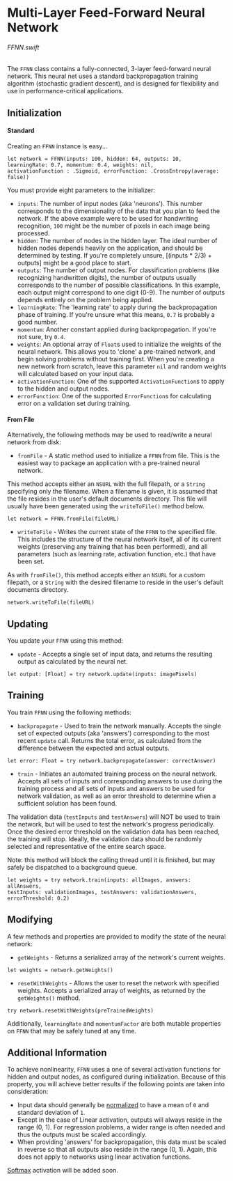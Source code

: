 
# Multi-Layer Feed-Forward Neural Network
###### FFNN.swift
The `FFNN` class contains a fully-connected, 3-layer feed-forward neural network.  This neural net uses a standard backpropagation training algorithm (stochastic gradient descent), and is designed for flexibility and use in performance-critical applications.

## Initialization

#### Standard
Creating an `FFNN` instance is easy...

```
let network = FFNN(inputs: 100, hidden: 64, outputs: 10,
learningRate: 0.7, momentum: 0.4, weights: nil,
activationFunction : .Sigmoid, errorFunction: .CrossEntropy(average: false))
```
You must provide eight parameters to the initializer:
- `inputs`: The number of input nodes (aka 'neurons'). This number corresponds to the dimensionality of the data that you plan to feed the network. If the above example were to be used for handwriting recognition, `100` might be the number of pixels in each image being processed.
- `hidden`: The number of nodes in the hidden layer. The ideal number of hidden nodes depends heavily on the application, and should be determined by testing. If you're completely unsure, [(inputs * 2/3) + outputs] might be a good place to start.
- `outputs`: The number of output nodes. For classification problems (like recognizing handwritten digits), the number of outputs usually corresponds to the number of possible classifications. In this example, each output might correspond to one digit (0-9). The number of outputs depends entirely on the problem being applied.
- `learningRate`: The 'learning rate' to apply during the backpropagation phase of training. If you're unsure what this means, `0.7` is probably a good number.
- `momentum`: Another constant applied during backpropagation. If you're not sure, try `0.4`.
- `weights`: An optional array of `Float`s used to initialize the weights of the neural network. This allows you to 'clone' a pre-trained network, and begin solving problems without training first. When you're creating a new network from scratch, leave this parameter `nil` and random weights will calculated based on your input data.
- `activationFunction`: One of the supported `ActivationFunction`s to apply to the hidden and output nodes.
- `errorFunction`: One of the supported `ErrorFunction`s for calculating error on a validation set during training.


#### From File
Alternatively, the following methods may be used to read/write a neural network from disk:

- `fromFile` - A static method used to initialize a `FFNN` from file. This is the easiest way to package an application with a pre-trained neural network.

This method accepts either an `NSURL` with the full filepath, or a `String` specifying only the filename. When a filename is given, it is assumed that the file resides in the user's default documents directory. This file will usually have been generated using the `writeToFile()` method below.
```
let network = FFNN.fromFile(fileURL)
```

- `writeToFile` - Writes the current state of the `FFNN` to the specified file. This includes the structure of the neural network itself, all of its current weights (preserving any training that has been performed), and all parameters (such as learning rate, activation function, etc.) that have been set.

As with `fromFile()`, this method accepts either an `NSURL` for a custom filepath, or a `String` with the desired filename to reside in the user's default documents directory.
```
network.writeToFile(fileURL)
```

## Updating

You update your `FFNN` using this method:

- `update` - Accepts a single set of input data, and returns the resulting output as calculated by the neural net.
```
let output: [Float] = try network.update(inputs: imagePixels)
```

## Training

You train `FFNN` using the following methods:

- `backpropagate` - Used to train the network manually. Accepts the single set of expected outputs (aka 'answers') corresponding to the most recent `update` call. Returns the total error, as calculated from the difference between the expected and actual outputs.
```
let error: Float = try network.backpropagate(answer: correctAnswer)
```

- `train` - Initiates an automated training process on the neural network. Accepts all sets of inputs and corresponding answers to use during the training process and all sets of inputs and answers to be used for network validation, as well as an error threshold to determine when a sufficient solution has been found.

The validation data (`testInputs` and `testAnswers`) will NOT be used to train the network, but will be used to test the network's progress periodically. Once the desired error threshold on the validation data has been reached, the training will stop. Ideally, the validation data should be randomly selected and representative of the entire search space.

Note: this method will block the calling thread until it is finished, but may safely be dispatched to a background queue.

```
let weights = try network.train(inputs: allImages, answers: allAnswers,
testInputs: validationImages, testAnswers: validationAnswers,
errorThreshold: 0.2)
```

## Modifying

A few methods and properties are provided to modify the state of the neural network:

- `getWeights` - Returns a serialized array of the network's current weights.
```
let weights = network.getWeights()
```

- `resetWithWeights` - Allows the user to reset the network with specified weights. Accepts a serialized array of weights, as returned by the `getWeights()` method.
```
try network.resetWithWeights(preTrainedWeights)
```

Additionally, `learningRate` and `momentumFactor` are both mutable properties on `FFNN` that may be safely tuned at any time.


## Additional Information
To achieve nonlinearity, `FFNN` uses a one of several activation functions for hidden and output nodes, as configured during initialization. Because of this property, you will achieve better results if the following points are taken into consideration:
- Input data should generally be [normalized](https://visualstudiomagazine.com/articles/2014/01/01/how-to-standardize-data-for-neural-networks.aspx) to have a mean of `0` and standard deviation of `1`.
- Except in the case of Linear activation, outputs will always reside in the range (0, 1). For regression problems, a wider range is often needed and thus the outputs must be scaled accordingly.
- When providing 'answers' for backpropagation, this data must be scaled in reverse so that all outputs also reside in the range (0, 1).  Again, this does not apply to networks using linear activation functions.

[Softmax](https://en.wikipedia.org/wiki/Softmax_function) activation will be added soon.
